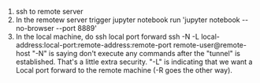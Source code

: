 1. ssh to remote server
2. In the remotew server trigger jupyter notebook run
'jupyter notebook --no-browser --port 8889'
3. In the local machine, do ssh local port forward
ssh -N -L local-address:local-port:remote-address:remote-port remote-user@remote-host
"-N" is saying don't execute any commands after the "tunnel" is established. That's a little extra security.
"-L" is indicating that we want a Local port forward to the remote machine (-R goes the other way).
